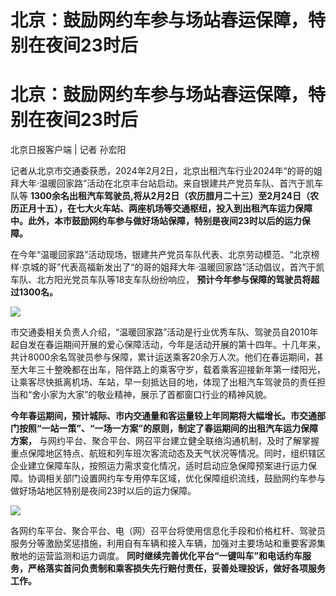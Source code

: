 # 北京：鼓励网约车参与场站春运保障，特别在夜间23时后

# 北京：鼓励网约车参与场站春运保障，特别在夜间23时后

北京日报客户端 | 记者 孙宏阳

记者从北京市交通委获悉，2024年2月2日，北京出租汽车行业2024年“的哥的姐拜大年·温暖回家路”活动在北京丰台站启动。来自银建共产党员车队、首汽于凯车队等
**1300余名出租汽车驾驶员,将从2月2日（农历腊月二十三）至2月24日（农历正月十五），在七大火车站、两座机场等交通枢纽，投入到出租汽车运力保障中。此外，本市鼓励网约车参与做好场站保障，特别是夜间23时以后的运力保障。**

在今年“温暖回家路”活动现场，银建共产党员车队代表、北京劳动模范、“北京榜样·京城的哥”代表高福新发出了“的哥的姐拜大年·温暖回家路”活动倡议，首汽于凯车队、北方阳光党员车队等18支车队纷纷响应，
**预计今年参与保障的驾驶员将超过1300名。**

![](https://inews.gtimg.com/om_bt/OPNMOsyVhj20ObxoDUdIqI54qRoJd3evDKPKZdNWSe6pEAA/1000)

市交通委相关负责人介绍，“温暖回家路”活动是行业优秀车队、驾驶员自2010年起自发在春运期间开展的爱心保障活动，今年是活动开展的第十四年。十几年来，共计8000余名驾驶员参与保障，累计运送乘客20余万人次。他们在春运期间，甚至大年三十整晚都在出车，陪伴路上的乘客守岁，载着乘客迎接新年第一缕阳光，让乘客尽快抵离机场、车站，早一刻抵达目的地，体现了出租汽车驾驶员的责任担当和“舍小家为大家”的敬业精神，展示了首都窗口行业的精神风貌。

**今年春运期间，预计城际、市内交通量和客运量较上年同期将大幅增长。市交通部门按照“一站一策”、“一场一方案”的原则，制定了春运期间的出租汽车运力保障方案，**
与网约平台、聚合平台、网召平台建立健全联络沟通机制，及时了解掌握重点保障地区特点、航班和列车班次客流动态及天气状况等情况。同时，组织辖区企业建立保障车队，按照运力需求变化情况，适时启动应急保障预案进行运力保障。协调相关部门设置网约车专用停车区域，优化保障组织流线，鼓励网约车参与做好场站地区特别是夜间23时以后的运力保障。

![](https://inews.gtimg.com/om_bt/OPrOj1JzvK_sZ958i7pM-3ll1JGIzbIzdBHOgE6iepiCwAA/1000)

各网约车平台、聚合平台、电（网）召平台将使用信息化手段和价格杠杆、驾驶员服务分等激励奖惩措施，利用自有车辆和接入车辆，加强对主要场站和重要客源集散地的运营监测和运力调度。
**同时继续完善优化平台“一键叫车”和电话约车服务，严格落实首问负责制和乘客损失先行赔付责任，妥善处理投诉，做好各项服务工作。**

